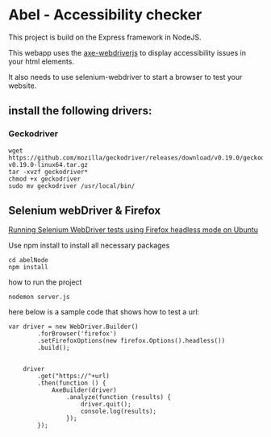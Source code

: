 Abel - Accessibility checker
========

This project is build on the Express framework in NodeJS.

This webapp uses the [axe-webdriverjs](https://github.com/dequelabs/axe-webdriverjs) to display accessibility issues in your html elements.

It also needs to use selenium-webdriver to start a browser to test your website.

## install the following drivers:

### Geckodriver
```
wget https://github.com/mozilla/geckodriver/releases/download/v0.19.0/geckodriver-v0.19.0-linux64.tar.gz
tar -xvzf geckodriver*
chmod +x geckodriver
sudo mv geckodriver /usr/local/bin/
```

## Selenium webDriver & Firefox
[Running Selenium WebDriver tests using Firefox headless mode on Ubuntu](https://medium.com/@griggheo/running-selenium-webdriver-tests-using-firefox-headless-mode-on-ubuntu-d32500bb6af2)


Use npm install to install all necessary packages

```
cd abelNode
npm install
```
how to run the project

``` nodemon server.js ``` 

here below is a sample code that shows how to test a url:

```node
var driver = new WebDriver.Builder()
		.forBrowser('firefox')
		.setFirefoxOptions(new firefox.Options().headless())
		.build();


	driver
		.get("https://"+url)
		.then(function () {
			AxeBuilder(driver)
				.analyze(function (results) {
					driver.quit();
					console.log(results);
				});
		});
```



